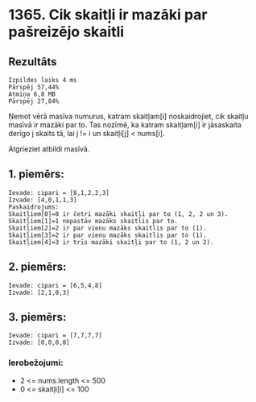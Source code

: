 # 1365. Cik skaitļi ir mazāki par pašreizējo skaitli


## Rezultāts
```
Izpildes laiks 4 ms
Pārspēj 57,44%
Atmiņa 6,8 MB
Pārspēj 27,84%
```
Ņemot vērā masīva numurus, katram skaitļam[i] noskaidrojiet, cik skaitļu masīvā ir mazāki par to. Tas nozīmē, ka katram skaitļam[i] ir jāsaskaita derīgo j skaits tā, lai j != i un skaitļi[j] < nums[i].

Atgrieziet atbildi masīvā.


## 1. piemērs:
```
Ievade: cipari = [8,1,2,2,3]
Izvade: [4,0,1,1,3]
Paskaidrojums:
Skaitļiem[0]=8 ir četri mazāki skaitļi par to (1, 2, 2 un 3).
Skaitļiem[1]=1 nepastāv mazāks skaitlis par to.
Skaitļiem[2]=2 ir par vienu mazāks skaitlis par to (1).
Skaitļiem[3]=2 ir par vienu mazāks skaitlis par to (1).
Skaitļiem[4]=3 ir trīs mazāki skaitļi par to (1, 2 un 2).
```
## 2. piemērs:
```
Ievade: cipari = [6,5,4,8]
Izvade: [2,1,0,3]
```
## 3. piemērs:
```
Ievade: cipari = [7,7,7,7]
Izvade: [0,0,0,0]
  ```

### Ierobežojumi:

- 2 <= nums.length <= 500
- 0 <= skaitļi[i] <= 100